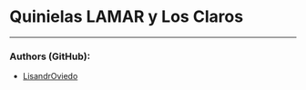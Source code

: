 # Quinielas LAMAR y Los Claros

---

### Authors (GitHub):

- [LisandrOviedo](https://github.com/LisandrOviedo)
